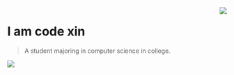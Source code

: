 <a href="#">
<img align="right" src="https://github-readme-stats.vercel.app/api?username=icodexin&show_icons=true">
</a>

# I am code xin

> A student majoring in computer science in college.

![](https://github-readme-stats.vercel.app/api/top-langs/?username=icodexin&hide=html,javascript,css)
